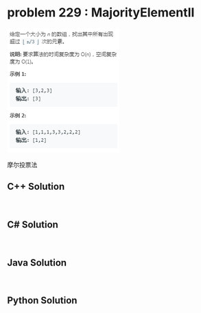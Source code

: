 
# problem 229 : MajorityElementII

<img src="https://github.com/Peefy/PeefyLeetCode/blob/master/doc/201-300/229.MajorityElementII/problem.png"/>

摩尔投票法

## C++ Solution

```c++



```

## C# Solution

```csharp



```

## Java Solution

```java



```

## Python Solution

```python

     

```




